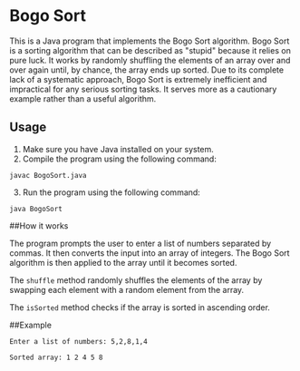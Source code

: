 # Bogo Sort

This is a Java program that implements the Bogo Sort algorithm. Bogo Sort is a sorting algorithm that can be described as "stupid" because it relies on pure luck. It works by randomly shuffling the elements of an array over and over again until, by chance, the array ends up sorted. Due to its complete lack of a systematic approach, Bogo Sort is extremely inefficient and impractical for any serious sorting tasks. It serves more as a cautionary example rather than a useful algorithm.

## Usage

1. Make sure you have Java installed on your system.
2. Compile the program using the following command:
```terminal
javac BogoSort.java
```
3. Run the program using the following command:
```terminal
java BogoSort
```
##How it works

The program prompts the user to enter a list of numbers separated by commas. It then converts the input into an array of integers. The Bogo Sort algorithm is then applied to the array until it becomes sorted.

The `shuffle` method randomly shuffles the elements of the array by swapping each element with a random element from the array.

The `isSorted` method checks if the array is sorted in ascending order.

##Example
```
Enter a list of numbers: 5,2,8,1,4

Sorted array: 1 2 4 5 8
```

